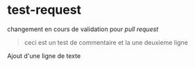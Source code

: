 # test-request

changement en cours de validation pour *pull request*

> ceci est un test de commentaire
> et la une deuxieme ligne

Ajout d'une ligne de texte